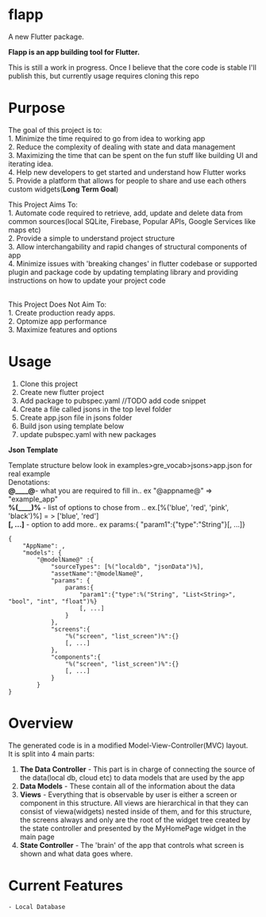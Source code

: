 # flapp

A new Flutter package.



**Flapp is an app building tool for Flutter.**

 This is still a work in progress. Once I believe that the core code is stable I'll publish this, but currently usage requires cloning this repo

# Purpose 

The goal of this project is to:<br />
    1. Minimize the time required to go from idea to working app<br />
    2. Reduce the complexity of dealing with state and data management<br />
    3. Maximizing the time that can be spent on the fun stuff like building UI and iterating idea.<br />
    4. Help new developers to get started and understand how Flutter works<br />
    5. Provide a platform that allows for people to share and use each others custom widgets(**Long Term Goal**)<br />

This Project Aims To:<br/>
    1. Automate code required to retrieve, add, update and delete data from common sources(local SQLite, Firebase, Popular APIs, Google Services like maps etc)<br />
    2. Provide a simple to understand project structure<br />
    3. Allow interchangability and rapid changes of structural components of app <br />
    4. Minimize issues with 'breaking changes' in flutter codebase or supported plugin and package code by updating templating library and providing instructions on how to update your project code<br />

<br />
This Project Does Not Aim To:<br/>
    1. Create production ready apps.<br />
    2. Optomize app performance<br />
    3. Maximize features and options<br />


# Usage

1. Clone this project <br />
2. Create new flutter project<br />
3. Add package to pubspec.yaml //TODO add code snippet<br />
4. Create a file called jsons in the top level folder<br />
5. Create app.json file in jsons folder<br />
6. Build json using template below<br />
7. update pubspec.yaml with new packages<br />

**Json Template**

Template structure below
look in examples>gre_vocab>jsons>app.json for real example<br/>
Denotations:<br/>
**@____@**- what you are required to fill in..
    ex "@appname@" => "example_app"<br />
**%(____)%** - list of options to chose from ..
    ex.[%('blue', 'red', 'pink', 'black')%] = > ['blue', 'red']<br />
**[, ...]** - option to add more..
    ex params:{ "param1":{"type":"String"}[, ...]}<br />



```
{
    "AppName": ,
    "models": {
        "@modelName@" :{
            "sourceTypes": [%("localdb", "jsonData")%],
            "assetName":"@modelName@",
            "params": {
                params:{ 
                    "param1":{"type":%("String", "List<String>", "bool", "int", "float")%}
                    [, ...]
                } 
            },
            "screens":{
                "%("screen", "list_screen")%":{}
                [, ...]
            },
            "components":{
                "%("screen", "list_screen")%":{}
                [, ...]
            }
        }
}
```

# Overview
The generated code is in a modified Model-View-Controller(MVC) layout. <br/>
It is split into 4 main parts:<br/>

1. **The Data Controller** - This part is in charge of connecting the source of the data(local db, cloud etc) to data models that are used by the app<br />
2. **Data Models** - These contain all of the information about the data<br />
3. **Views** - Everything that is observable by user is either a screen or component in this structure. All views are hierarchical in that they can consist of viewa(widgets) nested inside of them, and for this structure, the screens always and only are the root of the widget tree created by the state controller and presented by the MyHomePage widget in the main page<br />
4. **State Controller** - The 'brain' of the app that controls what screen is shown and what data goes where.<br />


# Current Features
    - Local Database




